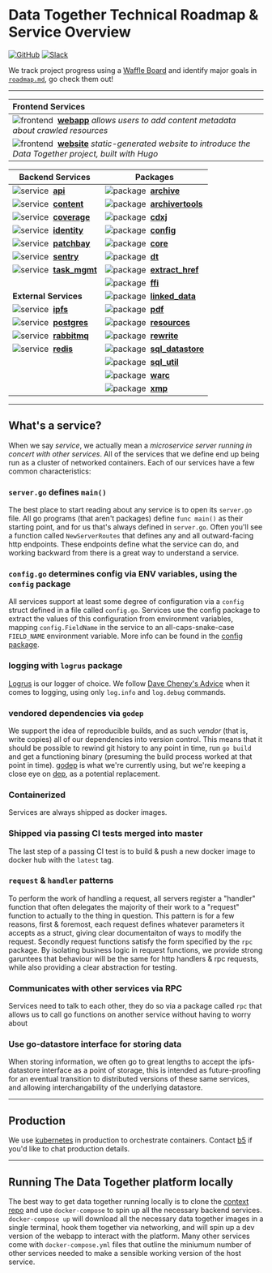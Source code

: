 # Data Together Technical Roadmap & Service Overview

[![GitHub](https://img.shields.io/badge/project-Data_Together-487b57.svg?style=flat-square)](http://github.com/datatogether)
[![Slack](https://img.shields.io/badge/slack-Archivers-b44e88.svg?style=flat-square)](https://archivers-slack.herokuapp.com/)

We track project progress using a [Waffle Board](https://waffle.io/datatogether/roadmap) and identify major goals in [`roadmap.md`](./docs/roadmap.md), go check them out!

** **

| Frontend Services |
|:---|
| ![frontend](./diagrams/icon_frontend.svg)&nbsp; [**webapp**](https://github.com/datatogether/webapp) _allows users to add content metadata about crawled resources_ |
| ![frontend](./diagrams/icon_frontend.svg)&nbsp; [**website**](https://github.com/datatogether/website) _static-generated website to introduce the Data Together project, built with Hugo_ |

| Backend Services                                                                                         | Packages                                                                                                        |
|----------------------------------------------------------------------------------------------------------|-----------------------------------------------------------------------------------------------------------------|
| ![service](./diagrams/icon_service.svg)&nbsp;&nbsp;[**api**](https://github.com/datatogether/api)                | ![package](./diagrams/icon_package.svg)&nbsp;&nbsp;[**archive**](https://github.com/datatogether/archive)               |
| ![service](./diagrams/icon_service.svg)&nbsp;&nbsp;[**content**](https://github.com/datatogether/content)        | ![package](./diagrams/icon_package.svg)&nbsp;&nbsp;[**archivertools**](https://github.com/datatogether/archivertools)   |
| ![service](./diagrams/icon_service.svg)&nbsp;&nbsp;[**coverage**](https://github.com/datatogether/coverage)      | ![package](./diagrams/icon_package.svg)&nbsp;&nbsp;[**cdxj**](https://github.com/datatogether/cdxj)                     |
| ![service](./diagrams/icon_service.svg)&nbsp;&nbsp;[**identity**](https://github.com/datatogether/identity)      | ![package](./diagrams/icon_package.svg)&nbsp;&nbsp;[**config**](https://github.com/datatogether/config)                 |
| ![service](./diagrams/icon_service.svg)&nbsp;&nbsp;[**patchbay**](https://github.com/datatogether/patchbay)      | ![package](./diagrams/icon_package.svg)&nbsp;&nbsp;[**core**](https://github.com/datatogether/core)                     |
| ![service](./diagrams/icon_service.svg)&nbsp;&nbsp;[**sentry**](https://github.com/datatogether/sentry)          | ![package](./diagrams/icon_package.svg)&nbsp;&nbsp;[**dt**](https://github.com/datatogether/dt)                         |
| ![service](./diagrams/icon_service.svg)&nbsp;&nbsp;[**task_mgmt**](https://github.com/datatogether/task_mgmt)    | ![package](./diagrams/icon_package.svg)&nbsp;&nbsp;[**extract_href**](https://github.com/datatogether/extract_href)     |
|                                                                                                          | ![package](./diagrams/icon_package.svg)&nbsp;&nbsp;[**ffi**](https://github.com/datatogether/ffi)                        |
| **External Services**                                                                                    | ![package](./diagrams/icon_package.svg)&nbsp;&nbsp;[**linked_data**](https://github.com/datatogether/linked_data)        |
| ![service](./diagrams/icon_service.svg)&nbsp;&nbsp;[**ipfs**](https://github.com/ipfs/go-ipfs)                   | ![package](./diagrams/icon_package.svg)&nbsp;&nbsp;[**pdf**](https://github.com/datatogether/pdf)                        |
| ![service](./diagrams/icon_service.svg)&nbsp;&nbsp;[**postgres**](https://github.com/postgres/postgres)          | ![package](./diagrams/icon_package.svg)&nbsp;&nbsp;[**resources**](https://github.com/datatogether/resources)            |
| ![service](./diagrams/icon_service.svg)&nbsp;&nbsp;[**rabbitmq**](https://github.com/rabbitmq/rabbitmq-server)   | ![package](./diagrams/icon_package.svg)&nbsp;&nbsp;[**rewrite**](https://github.com/datatogether/rewrite)                |
| ![service](./diagrams/icon_service.svg)&nbsp;&nbsp;[**redis**](https://github.com/antirez/redis)                 | ![package](./diagrams/icon_package.svg)&nbsp;&nbsp;[**sql_datastore**](https://github.com/datatogether/sql_datastore)    |
|                                                                                                          | ![package](./diagrams/icon_package.svg)&nbsp;&nbsp;[**sql_util**](https://github.com/datatogether/sql_util)              |
|                                                                                                          | ![package](./diagrams/icon_package.svg)&nbsp;&nbsp;[**warc**](https://github.com/datatogether/warc)                      |
|                                                                                                          | ![package](./diagrams/icon_package.svg)&nbsp;&nbsp;[**xmp**](https://github.com/datatogether/xmp)                        |

** **
## What's a service?

When we say _service_, we actually mean a _microservice server running in concert with other services_. All of the services that we define end up being run as a cluster of networked containers. Each of our services have a few common characteristics:

### `server.go` defines `main()`
The best place to start reading about any service is to open its `server.go` file. All go programs (that aren't packages) define `func main()` as their starting point, and for us that's always defined in `server.go`. Often you'll see a function called `NewServerRoutes` that defines any and all outward-facing http endpoints. These endpoints define what the service can do, and working backward from there is a great way to understand a service.

### `config.go` determines config via ENV variables, using the `config` package
All services support at least some degree of configuration via a `config` struct defined in a file called `config.go`. Services use the config package to extract the values of this configuration from environment variables, mapping `config.FieldName` in the service to an all-caps-snake-case `FIELD_NAME` environment variable. More info can be found in the [config package](https://github.com/datatogether/config).

### logging with `logrus` package
[Logrus](https://github.com/sirupsen/logrus) is our logger of choice. We follow [Dave Cheney's Advice](https://dave.cheney.net/2015/11/05/lets-talk-about-logging) when it comes to logging, using only `log.info` and `log.debug` commands.

### vendored dependencies via `godep`
We support the idea of reproducible builds, and as such _vendor_ (that is, write copies) all of our dependencies into version control. This means that it should be possible to rewind git history to any point in time, run `go build` and get a functioning binary (presuming the build process worked at that point in time). [godep](https://github.com/tools/godep) is what we're currently using, but we're keeping a close eye on [dep](https://github.com/golang/dep), as a potential replacement.

### Containerized
Services are always shipped as docker images.

### Shipped via passing CI tests merged into master
The last step of a passing CI test is to build & push a new docker image to docker hub with the `latest` tag.

### `request` & `handler` patterns
To perform the work of handling a request, all servers register a "handler" function that often delegates the majority of their work to a "request" function to actually to the thing in question. This pattern is for a few reasons, first & foremost, each request defines whatever parameters it accepts as a struct, giving clear documentaiton of ways to modify the request. Secondly request functions satisfy the form specified by the `rpc` package. By isolating business logic in request functions, we provide strong garuntees that behaviour will be the same for http handlers & rpc requests, while also providing a clear abstraction for testing.

### Communicates with other services via RPC
Services need to talk to each other, they do so via a package called `rpc` that allows us to call go functions on another service without having to worry about

### Use go-datastore interface for storing data
When storing information, we often go to great lengths to accept the ipfs-datastore interface as a point of storage, this is intended as future-proofing for an eventual transition to distributed versions of these same services, and allowing interchangability of the underlying datastore.


** ** 
## Production

We use [kubernetes](https://kubernetes.io) in production to orchestrate containers. Contact [b5](https://github.com/b5) if you'd like to chat production details.


** **
## Running The Data Together platform locally

The best way to get data together running locally is to clone the [context repo](https://github.com/datatogether/context) and use `docker-compose` to spin up all the necessary backend services. `docker-compose up` will download all the necessary data together images in a single terminal, hook them together via networking, and will spin up a dev version of the webapp to interact with the platform. Many other services come with `docker-compose.yml` files that outline the miniumum number of other services needed to make a sensible working version of the host service.

